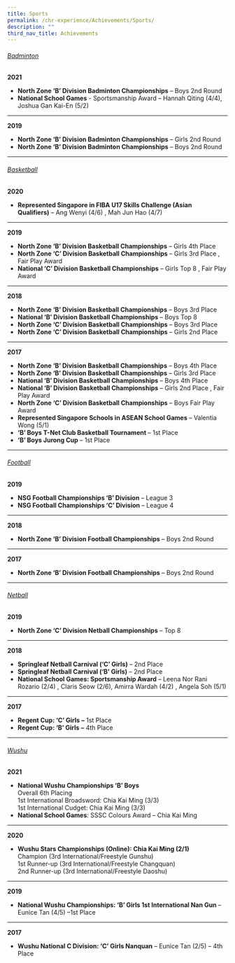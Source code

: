 ```yaml
---
title: Sports
permalink: /chr-experience/Achievements/Sports/
description: ""
third_nav_title: Achievements
---
```

<h6><u>Badminton</u></h6>

**2021**

*   **North Zone ‘B’ Division Badminton Championships** – Boys 2nd Round
*   **National School Games** \- Sportsmanship Award – Hannah Qiting (4/4), Joshua Gan Kai-En (5/2)

----

**2019**

*   **North Zone ‘B’ Division Badminton Championships** – Girls 2nd Round
*   **North Zone ‘B’ Division Badminton Championships** – Boys 2nd Round

----

<h6><u>Basketball</u></h6>

**2020**
 
*  **Represented Singapore in FIBA U17 Skills Challenge (Asian Qualifiers)** – Ang Wenyi (4/6) , Mah Jun Hao (4/7)

---

**2019**

*   **North Zone ‘B’ Division Basketball Championships** – Girls 4th Place
*   **North Zone ‘C’ Division Basketball Championships** – Girls 3rd Place , Fair Play Award
*   **National ‘C’ Division Basketball Championships** – Girls Top 8 , Fair Play Award

----

**2018**

*   **North Zone ‘B’ Division Basketball Championships** – Boys 3rd Place
*   **National ‘B’ Division Basketball Championships** – Boys Top 8
*   **North Zone ‘C’ Division Basketball Championships** – Boys 3rd Place
*   **North Zone ‘C’ Division Basketball Championships** – Girls 2nd Place


----


**2017**

*   **North Zone ‘B’ Division Basketball Championships** – Boys 4th Place
*   **North Zone ‘B’ Division Basketball Championships** – Girls 3rd Place
*   **National ‘B’ Division Basketball Championships** – Boys 4th Place
*   **National ‘B’ Division Basketball Championships** – Girls 2nd Place , Fair Play Award
*   **North Zone ‘C’ Division Basketball Championships** – Boys Fair Play Award
*   **Represented Singapore Schools in ASEAN School Games** – Valentia Wong (5/1)
*   **‘B’ Boys T-Net Club Basketball Tournament** – 1st Place
*   **‘B’ Boys Jurong Cup** – 1st Place
----

<h6><u>Football</u></h6>

**2019**

*   **NSG Football Championships ‘B’ Division** – League 3
*   **NSG Football Championships ‘C’ Division** – League 4

----

**2018**

*   **North Zone ‘B’ Division Football Championships** – Boys 2nd Round


----

**2017**

*   **North Zone ‘B’ Division Football Championships** – Boys 2nd Round
----


<h6><u>Netball</u></h6>

**2019**

*   **North Zone ‘C’ Division Netball Championships** – Top 8


---

**2018**

*   **Springleaf Netball Carnival (‘C’ Girls)** – 2nd Place
*   **Springleaf Netball Carnival (‘B’ Girls)** – 2nd Place
*   **National School Games: Sportsmanship Award** – Leena Nor Rani Rozario (2/4) , Claris Seow (2/6), Amirra Wardah (4/2) , Angela Soh (5/1)

----

**2017**

*   **Regent Cup: ‘C’ Girls** **–** 1st Place
*   **Regent Cup: ‘B’ Girls** **–** 4th Place
----

<h6><u>Wushu</u></h6>

**2021**  

*   **National Wushu Championships ‘B’ Boys**  
     Overall 6th Placing  
     1st International Broadsword: Chia Kai Ming (3/3)  
     1st International Cudget: Chia Kai Ming (3/3)
*   **National School Games**: SSSC Colours Award – Chia Kai Ming


----

**2020**  

*   **Wushu Stars Championships (Online): Chia Kai Ming (2/1)**
<br>Champion (3rd International/Freestyle Gunshu)  
    1st Runner-up (3rd International/Freestyle Changquan)  
    2nd Runner-up (3rd International/Freestyle Daoshu)
		

----

**2019**

*   **National Wushu Championships: ‘B’ Girls 1st International Nan Gun** – Eunice Tan (4/5) –1st Place

----

**2017**

*   **Wushu National C Division: ‘C’ Girls Nanquan** – Eunice Tan (2/5) – 4th Place